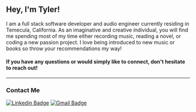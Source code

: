 ## Hey, I'm Tyler!

I am a full stack software developer and audio engineer currently residing in Temecula, California. As an imaginative and creative individual, you will find me spending most of my time either recording music, reading a novel, or coding a new passion project. I love being introduced to new music or books so throw your recommendations my way!

#### If you have any questions or would simply like to connect, don't hesitate to reach out!

<!-- - 🔭 I’m currently looking for work as a Software Engineer || Web Developer
- 🌱 I’m currently learning TypeScript, Next.js & GraphQL -->

---
### Contact Me
[![Linkedin Badge](https://img.shields.io/badge/-Tyler_Jones-blue?style=flat-square&logo=Linkedin&logoColor=white&link=https://www.linkedin.com/in/tyler-jones-audio/)](https://www.linkedin.com/in/tyler-jones-audio/)
[![Gmail Badge](https://img.shields.io/badge/-tylerj.audio94@gmail.com-d14836?style=flat-square&logo=Gmail&logoColor=white&link=mailto:tylerj.audio94@gmail.com)](mailto:tylerj.audio94@gmail.com)
<!--
**tyler-audio/tyler-audio** is a ✨ _special_ ✨ repository because its `README.md` (this file) appears on your GitHub profile.

Here are some ideas to get you started:

- 🔭 I’m currently looking for work as a Software Engineer || Web Developer
- 🌱 I’m currently learning TypeScript, Next.js & GraphQL
- 👯 I’m looking to collaborate on ...
- 🤔 I’m looking for help with ...
- 💬 Ask me about ...
- 📫 How to reach me: ...
- 😄 Pronouns: ...
- ⚡ Fun fact: ...
-->

